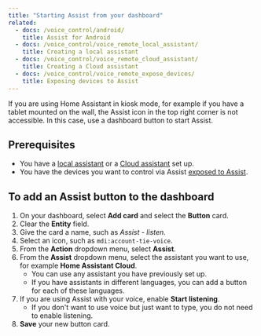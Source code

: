 ```yaml
---
title: "Starting Assist from your dashboard"
related:
  - docs: /voice_control/android/
    title: Assist for Android
  - docs: /voice_control/voice_remote_local_assistant/
    title: Creating a local assistant
  - docs: /voice_control/voice_remote_cloud_assistant/
    title: Creating a Cloud assistant
  - docs: /voice_control/voice_remote_expose_devices/
    title: Exposing devices to Assist
---
```


If you are using Home Assistant in kiosk mode, for example if you have a tablet mounted on the wall, the Assist icon in the top right corner is not accessible. In this case, use a dashboard button to start Assist.

## Prerequisites

- You have a [local assistant](/voice_control/voice_remote_local_assistant/) or a [Cloud assistant](/voice_control/voice_remote_cloud_assistant/) set up.
- You have the devices you want to control via Assist [exposed to Assist](/voice_control/voice_remote_expose_devices/).

## To add an Assist button to the dashboard

1. On your dashboard, select **Add card** and select the **Button** card.
2. Clear the **Entity** field.
3. Give the card a name, such as *Assist - listen*.
4. Select an icon, such as `mdi:account-tie-voice`.
5. From the **Action** dropdown menu, select **Assist**.
6. From the **Assist** dropdown menu, select the assistant you want to use, for example **Home Assistant Cloud**.
   - You can use any assistant you have previously set up.
   - If you have assistants in different languages, you can add a button for each of these languages.
7. If you are using Assist with your voice, enable **Start listening**.
   - If you don't want to use voice but just want to type, you do not need to enable listening.
8. **Save** your new button card.
